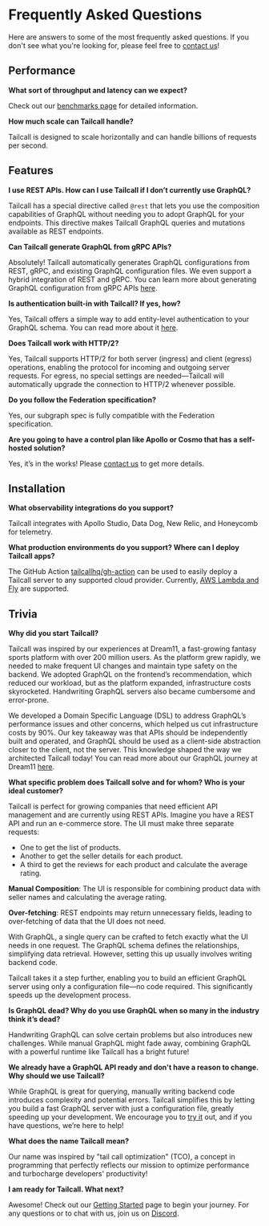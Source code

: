 
# Frequently Asked Questions

Here are answers to some of the most frequently asked questions. If you don't see what you're looking for, please feel free to [contact us](https://discord.com/invite/kRZBPpkgwq)!

## Performance

**What sort of throughput and latency can we expect?**

Check out our [benchmarks page](https://github.com/tailcallhq/graphql-benchmarks) for detailed information.

**How much scale can Tailcall handle?**

Tailcall is designed to scale horizontally and can handle billions of requests per second.

## Features

**I use REST APIs. How can I use Tailcall if I don’t currently use GraphQL?**

Tailcall has a special directive called `@rest` that lets you use the composition capabilities of GraphQL without needing you to adopt GraphQL for your endpoints. This directive makes Tailcall GraphQL queries and mutations available as REST endpoints.

**Can Tailcall generate GraphQL from gRPC APIs?**  

Absolutely! Tailcall automatically generates GraphQL configurations from REST, gRPC, and existing GraphQL configuration files. We even support a hybrid integration of REST and gRPC. You can learn more about generating GraphQL configuration from gRPC APIs [here](https://tailcall.run/docs/graphql-grpc-tailcall/). 

**Is authentication built-in with Tailcall? If yes, how?**

Yes, Tailcall offers a simple way to add entity-level authentication to your GraphQL schema. You can read more about it [here](https://tailcall.run/docs/field-level-access-control-graphql-authentication/). 

**Does Tailcall work with HTTP/2?** 

Yes, Tailcall supports HTTP/2 for both server (ingress) and client (egress) operations, enabling the protocol for incoming and outgoing server requests. For egress, no special settings are needed—Tailcall will automatically upgrade the connection to HTTP/2 whenever possible.

**Do you follow the Federation specification?**

Yes, our subgraph spec is fully compatible with the Federation specification.

**Are you going to have a control plan like Apollo or Cosmo that has a self-hosted solution?**

Yes, it’s in the works! Please [contact us](https://discord.com/invite/kRZBPpkgwq) to get more details.

## Installation

**What observability integrations do you support?**

Tailcall integrates with Apollo Studio, Data Dog, New Relic, and Honeycomb for telemetry.

**What production environments do you support? Where can I deploy Tailcall apps?**

The GitHub Action [tailcallhq/gh-action](https://github.com/tailcallhq/gh-action) can be used to easily deploy a Tailcall server to any supported cloud provider. Currently, [AWS Lambda and Fly](https://tailcall.run/docs/deploy-graphql-github-actions/) are supported.  

## Trivia

**Why did you start Tailcall?** 

Tailcall was inspired by our experiences at Dream11, a fast-growing fantasy sports platform with over 200 million users. As the platform grew rapidly, we needed to make frequent UI changes and maintain type safety on the backend. We adopted GraphQL on the frontend’s recommendation, which reduced our workload, but as the platform expanded, infrastructure costs skyrocketed. Handwriting GraphQL servers also became cumbersome and error-prone.

We developed a Domain Specific Language (DSL) to address GraphQL’s performance issues and other concerns, which helped us cut infrastructure costs by 90%. Our key takeaway was that APIs should be independently built and operated, and GraphQL should be used as a client-side abstraction closer to the client, not the server. This knowledge shaped the way we architected Tailcall today! You can read more about our GraphQL journey at Dream11 [here](https://tailcall.run/blog/dream11-graphql-case-study/).

**What specific problem does Tailcall solve and for whom? Who is your ideal customer?** 

Tailcall is perfect for growing companies that need efficient API management and are currently using REST APIs. Imagine you have a REST API and run an e-commerce store. The UI must make three separate requests:
- One to get the list of products.
- Another to get the seller details for each product.
- A third to get the reviews for each product and calculate the average rating.

**Manual Composition**: The UI is responsible for combining product data with seller names and calculating the average rating.

**Over-fetching**: REST endpoints may return unnecessary fields, leading to over-fetching of data that the UI does not need.

With GraphQL, a single query can be crafted to fetch exactly what the UI needs in one request. The GraphQL schema defines the relationships, simplifying data retrieval. However, setting this up usually involves writing backend code.

Tailcall takes it a step further, enabling you to build an efficient GraphQL server using only a configuration file—no code required. This significantly speeds up the development process.

**Is GraphQL dead? Why do you use GraphQL when so many in the industry think it’s dead?**

Handwriting GraphQL can solve certain problems but also introduces new challenges. While manual GraphQL might fade away, combining GraphQL with a powerful runtime like Tailcall has a bright future!

**We already have a GraphQL API ready and don't have a reason to change. Why should we use Tailcall?**

While GraphQL is great for querying, manually writing backend code introduces complexity and potential errors. Tailcall simplifies this by letting you build a fast GraphQL server with just a configuration file, greatly speeding up your development. We encourage you to [try it](https://tailcall.run/docs/) out, and if you have questions, we’re here to help!

**What does the name Tailcall mean?**

Our name was inspired by "tail call optimization" (TCO), a concept in programming that perfectly reflects our mission to optimize performance and turbocharge developers' productivity!

**I am ready for Tailcall. What next?**

Awesome! Check out our [Getting Started](https://tailcall.run/docs/) page to begin your journey. For any questions or to chat with us, join us on [Discord](https://discord.com/invite/kRZBPpkgwq).
